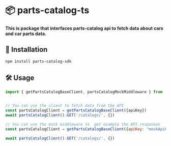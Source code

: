 # 📦 parts-catalog-ts

#### This is package that interfaces parts-catalog api to fetch data about cars and car parts data.

## 🚀 Installation

```bash
npm install parts-catalog-sdk
```

## 🛠 Usage

```js
import { getPartsCatalogBaseClient, partsCatalogMockMiddleware } from 'parts-catalog-ts'


// You can use the client to fetch data from the API
const partsCatalogClient = getPartsCatalogBaseClient({apiKey})
await partsCatalogClient().GET('/catalogs/', {})

// You can use the mock middleware to  get example the API responses
const partsCatalogClient = getPartsCatalogBaseClient({apiKey: "mockApiKey", middlewares: [partsCatalogMockMiddleware]})

await partsCatalogClient().GET('/catalogs/', {})
```